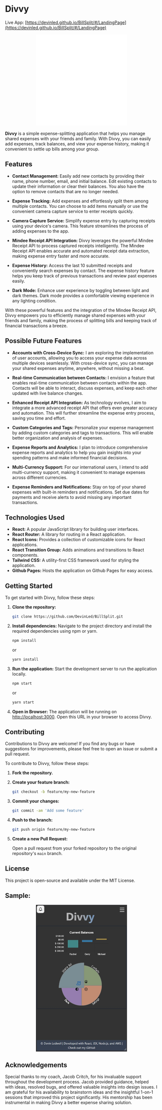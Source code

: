 # Divvy

Live App: [https://devinled.github.io/BillSplit/#/LandingPage](https://devinled.github.io/BillSplit/#/LandingPage)

<div align="center">
  <img src="/src/img/GitHubLogo.png" alt="Divvy Logo" width="300">
</div>

**Divvy** is a simple expense-splitting application that helps you manage shared expenses with your friends and family. With Divvy, you can easily add expenses, track balances, and view your expense history, making it convenient to settle up bills among your group.

## Features

- **Contact Management:** Easily add new contacts by providing their name, phone number, email, and initial balance. Edit existing contacts to update their information or clear their balances. You also have the option to remove contacts that are no longer needed.

- **Expense Tracking:** Add expenses and effortlessly split them among multiple contacts. You can choose to add items manually or use the convenient camera capture service to enter receipts quickly.

- **Camera Capture Service:** Simplify expense entry by capturing receipts using your device's camera. This feature streamlines the process of adding expenses to the app.

- **Mindee Receipt API Integration:** Divvy leverages the powerful Mindee Receipt API to process captured receipts intelligently. The Mindee Receipt API enables accurate and automated receipt data extraction, making expense entry faster and more accurate.

- **Expense History:** Access the last 10 submitted receipts and conveniently search expenses by contact. The expense history feature helps you keep track of previous transactions and review past expenses easily.

- **Dark Mode:** Enhance user experience by toggling between light and dark themes. Dark mode provides a comfortable viewing experience in any lighting condition.

With these powerful features and the integration of the Mindee Receipt API, Divvy empowers you to efficiently manage shared expenses with your friends and family, making the process of splitting bills and keeping track of financial transactions a breeze.

## Possible Future Features

- **Accounts with Cross-Device Sync:** I am exploring the implementation of user accounts, allowing you to access your expense data across multiple devices seamlessly. With cross-device sync, you can manage your shared expenses anytime, anywhere, without missing a beat.

- **Real-time Communication between Contacts:** I envision a feature that enables real-time communication between contacts within the app. Contacts will be able to interact, discuss expenses, and keep each other updated with live balance changes.

- **Enhanced Receipt API Integration:** As technology evolves, I aim to integrate a more advanced receipt API that offers even greater accuracy and automation. This will further streamline the expense entry process, saving you time and effort.

- **Custom Categories and Tags:** Personalize your expense management by adding custom categories and tags to transactions. This will enable better organization and analysis of expenses.

- **Expense Reports and Analytics:** I plan to introduce comprehensive expense reports and analytics to help you gain insights into your spending patterns and make informed financial decisions.

- **Multi-Currency Support:** For our international users, I intend to add multi-currency support, making it convenient to manage expenses across different currencies.

- **Expense Reminders and Notifications:** Stay on top of your shared expenses with built-in reminders and notifications. Set due dates for payments and receive alerts to avoid missing any important transactions.

## Technologies Used

- **React:** A popular JavaScript library for building user interfaces.
- **React Router:** A library for routing in a React application.
- **React Icons:** Provides a collection of customizable icons for React applications.
- **React Transition Group:** Adds animations and transitions to React components.
- **Tailwind CSS:** A utility-first CSS framework used for styling the application.
- **Github Pages:** Hosts the application on Github Pages for easy access.

## Getting Started

To get started with Divvy, follow these steps:

1. **Clone the repository:**

    ```bash
    git clone https://github.com/DevinLed/BillSplit.git
    ```

2. **Install dependencies:** Navigate to the project directory and install the required dependencies using npm or yarn.

    ```bash
    npm install
    ```

    or

    ```bash
    yarn install
    ```

3. **Run the application:** Start the development server to run the application locally.

    ```bash
    npm start
    ```

    or

    ```bash
    yarn start
    ```

4. **Open in Browser:** The application will be running on [http://localhost:3000](http://localhost:3000). Open this URL in your browser to access Divvy.

## Contributing

Contributions to Divvy are welcome! If you find any bugs or have suggestions for improvements, please feel free to open an issue or submit a pull request.

To contribute to Divvy, follow these steps:

1. **Fork the repository.**

2. **Create your feature branch:** 

    ```bash
    git checkout -b feature/my-new-feature
    ```

3. **Commit your changes:** 

    ```bash
    git commit -am 'Add some feature'
    ```

4. **Push to the branch:** 

    ```bash
    git push origin feature/my-new-feature
    ```

5. **Create a new Pull Request:** 

    Open a pull request from your forked repository to the original repository's `main` branch.

## License

This project is open-source and available under the MIT License.

## Sample:
<div align="center">
  <img src="/src/img/AppHome.jpg" alt="" width="300">
</div>

## Acknowledgements

Special thanks to my coach, Jacob Critch, for his invaluable support throughout the development process. Jacob provided guidance, helped with ideas, resolved bugs, and offered valuable insights into design issues. I am grateful for his availability to brainstorm ideas and the insightful 1-on-1 sessions that improved this project significantly. His mentorship has been instrumental in making Divvy a better expense sharing solution.
